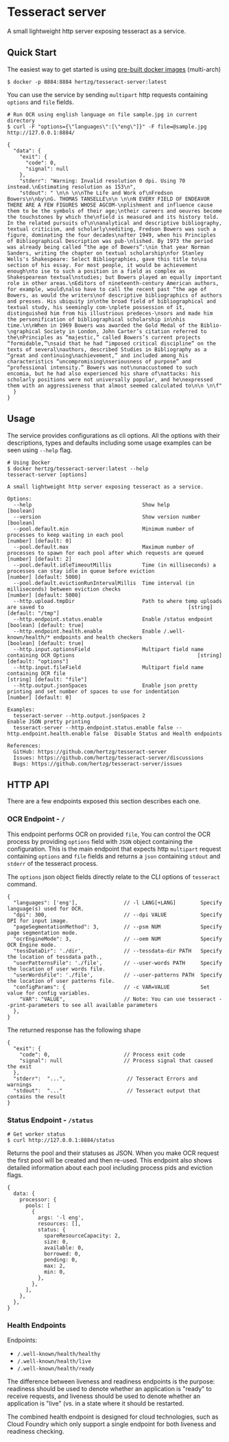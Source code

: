 # Tesseract server

A small lightweight http server exposing tesseract as a service.

## Quick Start

The easiest way to get started is using
[pre-built docker images](https://hub.docker.com/repository/docker/hertzg/tesseract-server)
(multi-arch)

```shell script
$ docker -p 8884:8884 hertzg/tesseract-server:latest
```

You can use the service by sending `multipart` http requests containing
`options` and `file` fields.

<!-- prettier-ignore-start -->
```shell script
# Run OCR using english language on file sample.jpg in current directory
$ curl -F "options={\"languages\":[\"eng\"]}" -F file=@sample.jpg http://127.0.0.1:8884/

{
  "data": {
    "exit": {
      "code": 0,
      "signal": null
    },
    "stderr": "Warning: Invalid resolution 0 dpi. Using 70 instead.\nEstimating resolution as 153\n",
    "stdout": " \n\n \n\nThe Life and Work of\nFredson Bowers\n\nby\nG. THOMAS TANSELLE\n\n \n\nN EVERY FIELD OF ENDEAVOR THERE ARE A FEW FIGURES WHOSE AGCOM-\nplishment and influence cause them to be the symbols of their age;\ntheir careers and oeuvres become the touchstones by which the\nfield is measured and its history told. In the related pursuits of\n\nanalytical and descriptive bibliography, textual criticism, and scholarly\nediting, Fredson Bowers was such a figure, dominating the four decades\nafter 1949, when his Principles of Bibliographical Description was pub-\nlished. By 1973 the period was already being called “the age of Bowers”:\nin that year Norman Sanders, writing the chapter on textual scholarship\nfor Stanley Wells's Shakespeare: Select Bibliographies, gave this title to\na section of his essay. For most people, it would be achievement enough\nto ise to such a position in a field as complex as Shakespearean textual\nstudies; but Bowers played an equally important role in other areas.\nEditors of nineteenth-century American authors, for example, would\nalso have to call the recent past “the age of Bowers, as would the writers\nof descriptive bibliographics of authors and presses. His ubiquity in\nthe broad field of bibliographical and textual study, his seemingly com-\nplete possession of it, distinguished him from his illustrious predeces-\nsors and made him the personification of bibliographical scholarship in\nhis time.\n\nWhen in 1969 Bowers was awarded the Gold Medal of the Biblio-\ngraphical Society in London, John Carter’s citation referred to the\nPrinciples as “majestic,” called Bowers’s current projects “formidable,”\nsaid that he had “imposed critical discipline” on the texts of several\nauthors, described Studies in Bibliography as a “great and continuing\nachievement,” and included among his characteristics “uncompromising\nseriousness of purpose” and “professional intensity.” Bowers was not\nunaccustomed to such encomia, but he had also experienced his share of\nattacks: his scholarly positions were not universally popular, and he\nexpressed them with an aggressiveness that almost seemed calculated to\n\n \n\f"
  }
}
```
<!-- prettier-ignore-end -->

## Usage

The service provides configurations as cli options. All the options with their
descriptions, types and defaults including some usage examples can be seen using
`--help` flag.

<!-- prettier-ignore-start -->
```shell script
# Using Docker
$ docker hertzg/tesseract-server:latest --help
tesseract-server [options]

A small lightweight http server exposing tesseract as a service.

Options:
  --help                                    Show help                                                                                              [boolean]
  --version                                 Show version number                                                                                    [boolean]
  --pool.default.min                        Minimum number of processes to keep waiting in each pool                                   [number] [default: 0]
  --pool.default.max                        Maximum number of processes to spawn for each pool after which requests are queued         [number] [default: 2]
  --pool.default.idleTimeoutMillis          Time (in milliseconds) a processes can stay idle in queue before eviction               [number] [default: 5000]
  --pool.default.evictionRunIntervalMillis  Time interval (in milliseconds) between eviction checks                                 [number] [default: 5000]
  --http.upload.tmpDir                      Path to where temp uploads are saved to                                               [string] [default: "/tmp"]
  --http.endpoint.status.enable             Enable /status endpoint                                                                [boolean] [default: true]
  --http.endpoint.health.enable             Enable /.well-known/health/* endpoints and health checkers                             [boolean] [default: true]
  --http.input.optionsField                 Multipart field name containing OCR Options                                        [string] [default: "options"]
  --http.input.fileField                    Multipart field name containing OCR file                                              [string] [default: "file"]
  --http.output.jsonSpaces                  Enable json pretty printing and set number of spaces to use for indentation                [number] [default: 0]

Examples:
  tesseract-server --http.output.jsonSpaces 2                                               Enable JSON pretty printing
  tesseract-server --http.endpoint.status.enable false --http.endpoint.health.enable false  Disable Status and Health endpoints

References:
  GitHub: https://github.com/hertzg/tesseract-server
  Issues: https://github.com/hertzg/tesseract-server/discussions
  Bugs: https://github.com/hertzg/tesseract-server/issues
```
<!-- prettier-ignore-end -->

## HTTP API

There are a few endpoints exposed this section describes each one.

### OCR Endpoint - `/`

This endpoint performs OCR on provided `file`, You can control the OCR process
by providing `options` field with `JSON` object containing the configuration.
This is the main endpoint that expects http `multipart` request containing
`options` and `file` fields and returns a `json` containing `stdout` and
`stderr` of the tesseract process.

The `options` json object fields directly relate to the CLI options of
`tesseract` command.

<!-- prettier-ignore-start -->
```json5
{
  "languages": ['eng'],               // -l LANG[+LANG]        Specify language(s) used for OCR.
  "dpi": 300,                         // --dpi VALUE           Specify DPI for input image.
  "pageSegmentationMethod": 3,        // --psm NUM             Specify page segmentation mode.
  "ocrEngineMode": 3,                 // --oem NUM             Specify OCR Engine mode.
  "tessDataDir": './dir',             // --tessdata-dir PATH   Specify the location of tessdata path.,
  "userPatternsFile": './file',       // --user-words PATH     Specify the location of user words file.
  "userWordsFile": './file',          // --user-patterns PATH  Specify the location of user patterns file.
  "configParams": {                   // -c VAR=VALUE          Set value for config variables.
    "VAR": "VALUE",                   // Note: You can use tesseract --print-parameters to see all available parameters
  },
}
```
<!-- prettier-ignore-end -->

The returned response has the following shape

<!-- prettier-ignore-start -->
```json5
{
  "exit": {
    "code": 0,                        // Process exit code
    "signal": null                    // Process signal that caused the exit
  },
  "stderr":  "...",                    // Tesseract Errors and warnings
  "stdout":  "..."                     // Tesseract output that contains the result
}
```
<!-- prettier-ignore-end -->

### Status Endpoint - `/status`

```shell script
# Get worker status
$ curl http://127.0.0.1:8884/status
```

Returns the pool and their statuses as JSON. When you make OCR request the first
pool will be created and then re-used. This endpoint also shows detailed
information about each pool including process pids and eviction flags.

<!-- prettier-ignore-start -->
```json5
{
  data: {
    processor: {
      pools: [
        {
          args: '-l eng',
          resources: [],
          status: {
            spareResourceCapacity: 2,
            size: 0,
            available: 0,
            borrowed: 0,
            pending: 0,
            max: 2,
            min: 0,
          },
        },
      ],
    },
  },
}
```
<!-- prettier-ignore-end -->

### Health Endpoints

Endpoints:

- `/.well-known/health/healthy`
- `/.well-known/health/live`
- `/.well-known/health/ready`

The difference between liveness and readiness endpoints is the purpose:
readiness should be used to denote whether an application is "ready" to receive
requests, and liveness should be used to denote whether an application is "live"
(vs. in a state where it should be restarted.

The combined health endpoint is designed for cloud technologies, such as Cloud
Foundry which only support a single endpoint for both liveness and readiness
checking.
